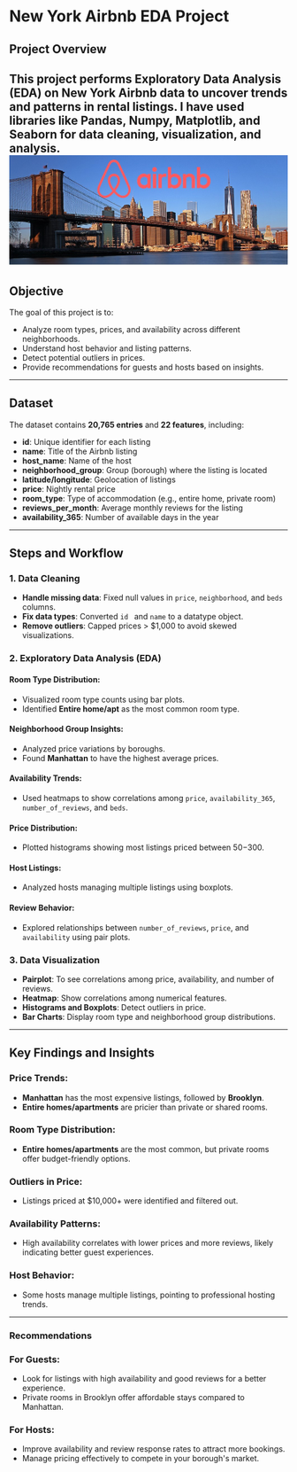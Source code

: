# New York Airbnb EDA Project

## Project Overview
This project performs **Exploratory Data Analysis (EDA)** on New York Airbnb data to uncover trends and patterns in rental listings. I have used libraries like **Pandas**, **Numpy**, **Matplotlib**, and **Seaborn** for data cleaning, visualization, and analysis.
![img alt](https://github.com/codebyug/python-pro1/blob/49df6231e58f999d44682df2f85dc7e7bfa91f4f/newyork_airbnb.jpg)
---

## Objective
The goal of this project is to:
- Analyze room types, prices, and availability across different neighborhoods.
- Understand host behavior and listing patterns.
- Detect potential outliers in prices.
- Provide recommendations for guests and hosts based on insights.

---

## Dataset
The dataset contains **20,765 entries** and **22 features**, including:
- **id**: Unique identifier for each listing
- **name**: Title of the Airbnb listing
- **host_name**: Name of the host
- **neighborhood_group**: Group (borough) where the listing is located
- **latitude/longitude**: Geolocation of listings
- **price**: Nightly rental price
- **room_type**: Type of accommodation (e.g., entire home, private room)
- **reviews_per_month**: Average monthly reviews for the listing
- **availability_365**: Number of available days in the year

---

## Steps and Workflow

### 1. Data Cleaning
- **Handle missing data**: Fixed null values in `price`, `neighborhood`, and `beds` columns.
- **Fix data types**: Converted `id ` and `name` to a datatype object.
- **Remove outliers**: Capped prices > $1,000 to avoid skewed visualizations.

### 2. Exploratory Data Analysis (EDA)
#### Room Type Distribution:
- Visualized room type counts using bar plots.
- Identified **Entire home/apt** as the most common room type.

#### Neighborhood Group Insights:
- Analyzed price variations by boroughs.
- Found **Manhattan** to have the highest average prices.

#### Availability Trends:
- Used heatmaps to show correlations among `price`, `availability_365`, `number_of_reviews`, and `beds`.

#### Price Distribution:
- Plotted histograms showing most listings priced between $50-$300.

#### Host Listings:
- Analyzed hosts managing multiple listings using boxplots.

#### Review Behavior:
- Explored relationships between `number_of_reviews`, `price`, and `availability` using pair plots.

### 3. Data Visualization
- **Pairplot**: To see correlations among price, availability, and number of reviews.
- **Heatmap**: Show correlations among numerical features.
- **Histograms and Boxplots**: Detect outliers in price.
- **Bar Charts**: Display room type and neighborhood group distributions.

---

## Key Findings and Insights

### Price Trends:
- **Manhattan** has the most expensive listings, followed by **Brooklyn**.
- **Entire homes/apartments** are pricier than private or shared rooms.

### Room Type Distribution:
- **Entire homes/apartments** are the most common, but private rooms offer budget-friendly options.

### Outliers in Price:
- Listings priced at $10,000+ were identified and filtered out.

### Availability Patterns:
- High availability correlates with lower prices and more reviews, likely indicating better guest experiences.

### Host Behavior:
- Some hosts manage multiple listings, pointing to professional hosting trends.

---

### Recommendations
### For Guests:
- Look for listings with high availability and good reviews for a better experience.
- Private rooms in Brooklyn offer affordable stays compared to Manhattan.
### For Hosts:
- Improve availability and review response rates to attract more bookings.
- Manage pricing effectively to compete in your borough's market.




